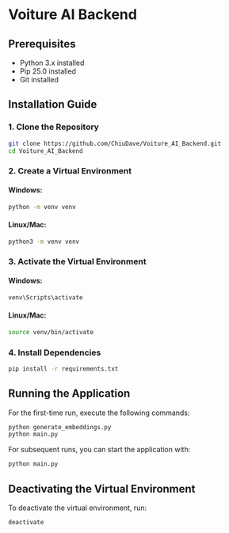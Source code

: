 # Voiture AI Backend

## Prerequisites

- Python 3.x installed
- Pip 25.0 installed
- Git installed

## Installation Guide

### 1. Clone the Repository

```sh
git clone https://github.com/ChiuDave/Voiture_AI_Backend.git
cd Voiture_AI_Backend
```

### 2. Create a Virtual Environment

#### Windows:

```sh
python -m venv venv
```

#### Linux/Mac:

```sh
python3 -m venv venv
```

### 3. Activate the Virtual Environment

#### Windows:

```sh
venv\Scripts\activate
```

#### Linux/Mac:

```sh
source venv/bin/activate
```

### 4. Install Dependencies

```sh
pip install -r requirements.txt
```

## Running the Application

For the first-time run, execute the following commands:

```sh
python generate_embeddings.py
python main.py
```

For subsequent runs, you can start the application with:

```sh
python main.py
```

## Deactivating the Virtual Environment

To deactivate the virtual environment, run:

```sh
deactivate
```

